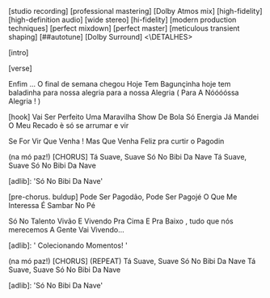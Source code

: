 <DETALHES>
[studio recording] [professional mastering]
 [Dolby Atmos mix] [high-fidelity] [high-definition audio] [wide stereo]
[hi-fidelity] [modern production techniques] [perfect mixdown] [perfect master] [meticulous transient shaping] [##autotune] [Dolby Surround]
<\DETALHES>


[intro]

[verse]

Enfim ... O final de semana chegou
Hoje Tem Bagunçinha
hoje tem baladinha
para nossa alegria
para a nossa Alegria
( Para A Nóóóóssa Alegria ! )


[hook]
Vai Ser Perfeito Uma Maravilha
Show De Bola Só Energia
Já Mandei O Meu Recado
è só se arrumar e vir

Se For Vir Que Venha !
Mas Que Venha Feliz
pra curtir o Pagodin

(na mó paz!)
[CHORUS]
Tá Suave,  Suave
Só No Bibi Da Nave
Tá Suave,  Suave
Só No Bibi Da Nave

[adlib]: 'Só No Bibi Da Nave'


[pre-chorus. buldup]
Pode Ser Pagodão, Pode Ser Pagojé
O Que Me Interessa É Sambar No Pé

Só No Talento  Vivão E Vivendo
Pra Cima E Pra Baixo , tudo que nós merecemos
A Gente Vai Vivendo...

[adlib]: ' Colecionando Momentos! '

(na mó paz!)
[CHORUS] (REPEAT)
Tá Suave,  Suave
Só No Bibi Da Nave
Tá Suave,  Suave
Só No Bibi Da Nave

[adlib]: 'Só No Bibi Da Nave'

